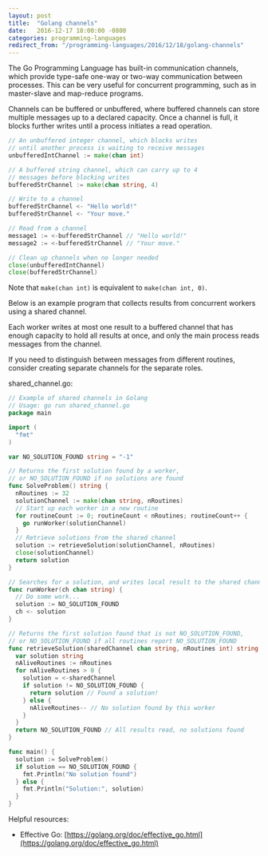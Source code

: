 ```yaml
---
layout: post
title:  "Golang channels"
date:   2016-12-17 18:00:00 -0800
categories: programming-languages
redirect_from: "/programming-languages/2016/12/18/golang-channels"
---
```


The Go Programming Language has built-in communication channels, which provide type-safe one-way or two-way communication between processes.  This can be very useful for concurrent programming, such as in master-slave and map-reduce programs.

Channels can be buffered or unbuffered, where buffered channels can store multiple messages up to a declared capacity.  Once a channel is full, it blocks further writes until a process initiates a read operation.

<!--more-->

```go
// An unbuffered integer channel, which blocks writes
// until another process is waiting to receive messages
unbufferedIntChannel := make(chan int)

// A buffered string channel, which can carry up to 4
// messages before blocking writes
bufferedStrChannel := make(chan string, 4)

// Write to a channel
bufferedStrChannel <- "Hello world!"
bufferedStrChannel <- "Your move."

// Read from a channel
message1 := <-bufferedStrChannel // "Hello world!"
message2 := <-bufferedStrChannel // "Your move."

// Clean up channels when no longer needed
close(unbufferedIntChannel)
close(bufferedStrChannel)
```

Note that ```make(chan int)``` is equivalent to ```make(chan int, 0)```.

Below is an example program that collects results from concurrent workers using a shared channel.

Each worker writes at most one result to a buffered channel that has enough capacity to hold all results at once, and only the main process reads messages from the channel.

If you need to distinguish between messages from different routines, consider creating separate channels for the separate roles.

shared_channel.go:

```go
// Example of shared channels in Golang
// Usage: go run shared_channel.go
package main

import (
  "fmt"
)

var NO_SOLUTION_FOUND string = "-1"

// Returns the first solution found by a worker,
// or NO_SOLUTION_FOUND if no solutions are found
func SolveProblem() string {
  nRoutines := 32
  solutionChannel := make(chan string, nRoutines)
  // Start up each worker in a new routine
  for routineCount := 0; routineCount < nRoutines; routineCount++ {
    go runWorker(solutionChannel)
  }
  // Retrieve solutions from the shared channel
  solution := retrieveSolution(solutionChannel, nRoutines)
  close(solutionChannel)
  return solution
}

// Searches for a solution, and writes local result to the shared channel
func runWorker(ch chan string) {
  // Do some work...
  solution := NO_SOLUTION_FOUND
  ch <- solution
}

// Returns the first solution found that is not NO_SOLUTION_FOUND,
// or NO_SOLUTION_FOUND if all routines report NO_SOLUTION_FOUND
func retrieveSolution(sharedChannel chan string, nRoutines int) string {
  var solution string
  nAliveRoutines := nRoutines
  for nAliveRoutines > 0 {
    solution = <-sharedChannel
    if solution != NO_SOLUTION_FOUND {
      return solution // Found a solution!
    } else {
      nAliveRoutines-- // No solution found by this worker
    }
  }
  return NO_SOLUTION_FOUND // All results read, no solutions found
}

func main() {
  solution := SolveProblem()
  if solution == NO_SOLUTION_FOUND {
    fmt.Println("No solution found")
  } else {
    fmt.Println("Solution:", solution)
  }
}
```

Helpful resources:

* Effective Go: [https://golang.org/doc/effective_go.html](https://golang.org/doc/effective_go.html)
